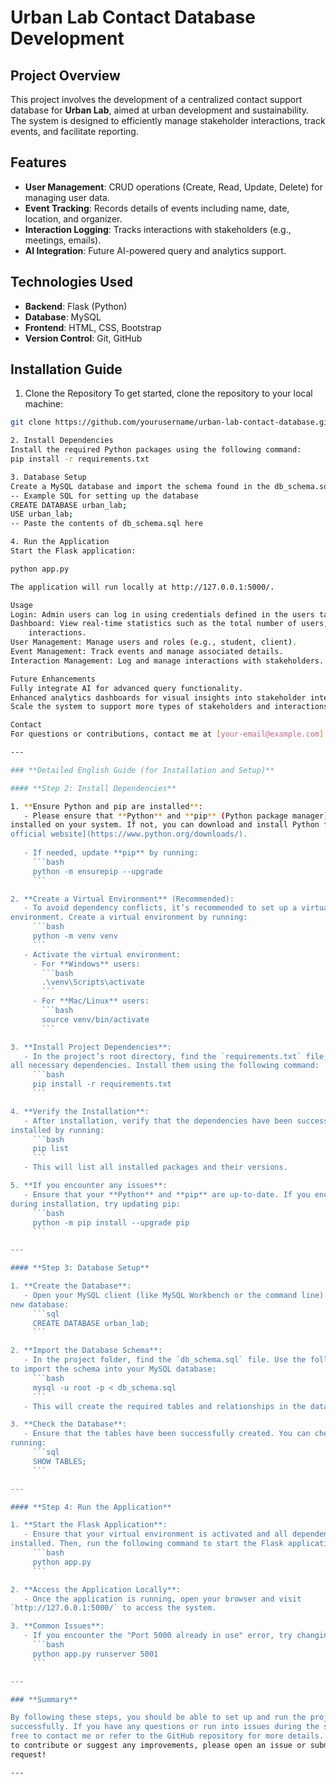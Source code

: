 # Urban Lab Contact Database Development

## Project Overview
This project involves the development of a centralized contact support database for 
**Urban Lab**, aimed at urban development and sustainability. The system is designed 
to efficiently manage stakeholder interactions, track events, and facilitate 
reporting.

## Features
- **User Management**: CRUD operations (Create, Read, Update, Delete) for managing 
user data.
- **Event Tracking**: Records details of events including name, date, location, and 
organizer.
- **Interaction Logging**: Tracks interactions with stakeholders (e.g., meetings, 
emails).
- **AI Integration**: Future AI-powered query and analytics support.

## Technologies Used
- **Backend**: Flask (Python)
- **Database**: MySQL
- **Frontend**: HTML, CSS, Bootstrap
- **Version Control**: Git, GitHub

## Installation Guide

1. Clone the Repository
To get started, clone the repository to your local machine:
```bash
git clone https://github.com/yourusername/urban-lab-contact-database.git

2. Install Dependencies
Install the required Python packages using the following command:
pip install -r requirements.txt

3. Database Setup
Create a MySQL database and import the schema found in the db_schema.sql file:
-- Example SQL for setting up the database
CREATE DATABASE urban_lab;
USE urban_lab;
-- Paste the contents of db_schema.sql here

4. Run the Application
Start the Flask application:

python app.py

The application will run locally at http://127.0.0.1:5000/.

Usage
Login: Admin users can log in using credentials defined in the users table.
Dashboard: View real-time statistics such as the total number of users, events, and 
	interactions.
User Management: Manage users and roles (e.g., student, client).
Event Management: Track events and manage associated details.
Interaction Management: Log and manage interactions with stakeholders.

Future Enhancements
Fully integrate AI for advanced query functionality.
Enhanced analytics dashboards for visual insights into stakeholder interactions.
Scale the system to support more types of stakeholders and interactions.

Contact
For questions or contributions, contact me at [your-email@example.com].

---

### **Detailed English Guide (for Installation and Setup)**

#### **Step 2: Install Dependencies**

1. **Ensure Python and pip are installed**:
   - Please ensure that **Python** and **pip** (Python package manager) are 
installed on your system. If not, you can download and install Python from [Python's 
official website](https://www.python.org/downloads/).
   
   - If needed, update **pip** by running:
     ```bash
     python -m ensurepip --upgrade
     ```

2. **Create a Virtual Environment** (Recommended):
   - To avoid dependency conflicts, it’s recommended to set up a virtual 
environment. Create a virtual environment by running:
     ```bash
     python -m venv venv
     ```
   - Activate the virtual environment:
     - For **Windows** users:
       ```bash
       .\venv\Scripts\activate
       ```
     - For **Mac/Linux** users:
       ```bash
       source venv/bin/activate
       ```

3. **Install Project Dependencies**:
   - In the project’s root directory, find the `requirements.txt` file, which lists 
all necessary dependencies. Install them using the following command:
     ```bash
     pip install -r requirements.txt
     ```

4. **Verify the Installation**:
   - After installation, verify that the dependencies have been successfully 
installed by running:
     ```bash
     pip list
     ```
   - This will list all installed packages and their versions.

5. **If you encounter any issues**:
   - Ensure that your **Python** and **pip** are up-to-date. If you encounter errors 
during installation, try updating pip:
     ```bash
     python -m pip install --upgrade pip
     ```

---

#### **Step 3: Database Setup**

1. **Create the Database**:
   - Open your MySQL client (like MySQL Workbench or the command line) and create a 
new database:
     ```sql
     CREATE DATABASE urban_lab;
     ```

2. **Import the Database Schema**:
   - In the project folder, find the `db_schema.sql` file. Use the following command 
to import the schema into your MySQL database:
     ```bash
     mysql -u root -p < db_schema.sql
     ```
   - This will create the required tables and relationships in the database.

3. **Check the Database**:
   - Ensure that the tables have been successfully created. You can check this by 
running:
     ```sql
     SHOW TABLES;
     ```

---

#### **Step 4: Run the Application**

1. **Start the Flask Application**:
   - Ensure that your virtual environment is activated and all dependencies are 
installed. Then, run the following command to start the Flask application:
     ```bash
     python app.py
     ```

2. **Access the Application Locally**:
   - Once the application is running, open your browser and visit 
`http://127.0.0.1:5000/` to access the system.

3. **Common Issues**:
   - If you encounter the "Port 5000 already in use" error, try changing the port:
     ```bash
     python app.py runserver 5001
     ```

---

### **Summary**

By following these steps, you should be able to set up and run the project 
successfully. If you have any questions or run into issues during the setup, feel 
free to contact me or refer to the GitHub repository for more details. If you'd like 
to contribute or suggest any improvements, please open an issue or submit a pull 
request!

---
